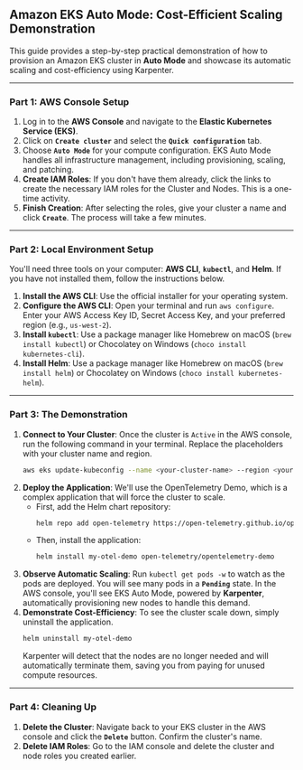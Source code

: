 ## **Amazon EKS Auto Mode: Cost-Efficient Scaling Demonstration**

This guide provides a step-by-step practical demonstration of how to provision an Amazon EKS cluster in **Auto Mode** and showcase its automatic scaling and cost-efficiency using Karpenter.

-----

### **Part 1: AWS Console Setup**

1.  Log in to the **AWS Console** and navigate to the **Elastic Kubernetes Service (EKS)**.
2.  Click on **`Create cluster`** and select the **`Quick configuration`** tab.
3.  Choose **`Auto Mode`** for your compute configuration. EKS Auto Mode handles all infrastructure management, including provisioning, scaling, and patching.
4.  **Create IAM Roles**: If you don't have them already, click the links to create the necessary IAM roles for the Cluster and Nodes. This is a one-time activity.
5.  **Finish Creation**: After selecting the roles, give your cluster a name and click **`Create`**. The process will take a few minutes.

-----

### **Part 2: Local Environment Setup**

You'll need three tools on your computer: **AWS CLI**, **`kubectl`**, and **Helm**. If you have not installed them, follow the instructions below.

1.  **Install the AWS CLI**: Use the official installer for your operating system.
2.  **Configure the AWS CLI**: Open your terminal and run `aws configure`. Enter your AWS Access Key ID, Secret Access Key, and your preferred region (e.g., `us-west-2`).
3.  **Install `kubectl`**: Use a package manager like Homebrew on macOS (`brew install kubectl`) or Chocolatey on Windows (`choco install kubernetes-cli`).
4.  **Install Helm**: Use a package manager like Homebrew on macOS (`brew install helm`) or Chocolatey on Windows (`choco install kubernetes-helm`).

-----

### **Part 3: The Demonstration**

1.  **Connect to Your Cluster**: Once the cluster is `Active` in the AWS console, run the following command in your terminal. Replace the placeholders with your cluster name and region.
    ```bash
    aws eks update-kubeconfig --name <your-cluster-name> --region <your-region>
    ```
2.  **Deploy the Application**: We'll use the OpenTelemetry Demo, which is a complex application that will force the cluster to scale.
      * First, add the Helm chart repository:
        ```bash
        helm repo add open-telemetry https://open-telemetry.github.io/opentelemetry-helm-charts
        ```
      * Then, install the application:
        ```bash
        helm install my-otel-demo open-telemetry/opentelemetry-demo
        ```
3.  **Observe Automatic Scaling**: Run `kubectl get pods -w` to watch as the pods are deployed. You will see many pods in a **`Pending`** state. In the AWS console, you'll see EKS Auto Mode, powered by **Karpenter**, automatically provisioning new nodes to handle this demand.
4.  **Demonstrate Cost-Efficiency**: To see the cluster scale down, simply uninstall the application.
    ```bash
    helm uninstall my-otel-demo
    ```
    Karpenter will detect that the nodes are no longer needed and will automatically terminate them, saving you from paying for unused compute resources.

-----

### **Part 4: Cleaning Up**

1.  **Delete the Cluster**: Navigate back to your EKS cluster in the AWS console and click the **`Delete`** button. Confirm the cluster's name.
2.  **Delete IAM Roles**: Go to the IAM console and delete the cluster and node roles you created earlier.

